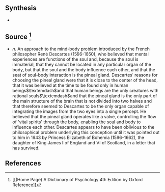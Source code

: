 ## Synthesis
- 
## Source [^1]
- $n$. An approach to the mind-body problem introduced by the French philosopher René Descartes (1596-1650), who believed that mental experiences are functions of the soul and, because the soul is immaterial, that they cannot be located in any particular organ of the body, but that the soul and the body influence each other, and that the seat of soul-body interaction is the pineal gland. Descartes’ reasons for choosing the pineal gland were that it is close to the center of the head, that it was believed at the time to be found only in human beings$\textemdash$and that human beings are the only creatures with rational souls$\textemdash$and that the pineal gland is the only part of the main structure of the brain that is not divided into two halves and that therefore seemed to Descartes to be the only organ capable of integrating the images from the two eyes into a single percept. He believed that the pineal gland operates like a valve, controlling the flow of 'vital spirits' through the body, enabling the soul and body to influence each other. Descartes appears to have been oblivious to the philosophical problem underlying this conception until it was pointed out to him in 1643 by Princess Elizabeth of Bohemia (1596-1662), the daughter of King James I of England and VI of Scotland, in a letter that has survived.
## References

[^1]: [[(Home Page) A Dictionary of Psychology 4th Edition by Oxford Reference]]